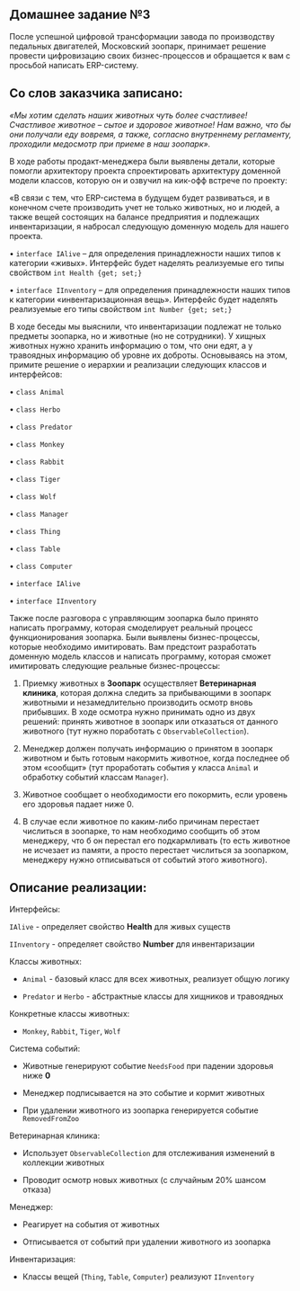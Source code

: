 ## Домашнее задание №3
После успешной цифровой трансформации завода по
производству педальных двигателей, Московский
зоопарк, принимает решение провести цифровизацию
своих бизнес-процессов и обращается к вам с
просьбой написать ERP-систему.

## Со слов заказчика записано:

*«Мы хотим сделать наших животных чуть более счастливее! Счастливое животное
– сытое и здоровое животное! Нам важно, что бы они получали еду вовремя, а
также, согласно внутреннему регламенту, проходили медосмотр при приеме в наш
зоопарк».*

В ходе работы продакт-менеджера были выявлены детали, которые помогли
архитектору проекта спроектировать архитектуру доменной модели классов, которую
он и озвучил на кик-офф встрече по проекту:

«В связи с тем, что ERP-система в будущем будет развиваться, и в конечном счете
производить учет не только животных, но и людей, а также вещей состоящих на
балансе предприятия и подлежащих инвентаризации, я набросал следующую
доменную модель для нашего проекта.

• `interface IAlive` – для определения принадлежности наших типов к категории
«живых». Интерфейс будет наделять реализуемые его типы свойством
`int Health {get; set;}`

• `interface IInventory` – для определения принадлежности наших типов к категории
«инвентаризационная вещь». Интерфейс будет наделять реализуемые его типы
свойством `int Number {get; set;}`

В ходе беседы мы выяснили, что инвентаризации подлежат не только предметы
зоопарка, но и животные (но не сотрудники). У хищных животных нужно хранить
информацию о том, что они едят, а у травоядных информацию об уровне их доброты.
Основываясь на этом, примите решение о иерархии и реализации следующих классов
и интерфейсов:

• `class Animal`

• `class Herbo`

• `class Predator`

• `class Monkey`

• `class Rabbit`

• `class Tiger`

• `class Wolf`

• `class Manager`

• `class Thing`

• `class Table`

• `class Computer`

• `interface IAlive`

• `interface IInventory`

Также после разговора с управляющим зоопарка было принято написать программу,
которая смоделирует реальный процесс функционирования зоопарка. Были выявлены
бизнес-процессы, которые необходимо имитировать. Вам предстоит разработать
доменную модель классов и написать программу, которая сможет имитировать
следующие реальные бизнес-процессы:

1. Приемку животных в **Зоопарк** осуществляет **Ветеринарная клиника**, которая
должна следить за прибывающими в зоопарк животными и незамедлительно
производить осмотр вновь прибывших. В ходе осмотра нужно принимать одно
из двух решений: принять животное в зоопарк или отказаться от данного
животного (тут нужно поработать с `ObservableCollection`).

2. Менеджер должен получать информацию о принятом в зоопарк животном и быть
готовым накормить животное, когда последнее об этом «сообщит» (тут
проработать события у класса `Animal` и обработку событий классам `Manager`).

3. Животное сообщает о необходимости его покормить, если уровень его здоровья
падает ниже 0.

4. В случае если животное по каким-либо причинам перестает числиться в
зоопарке, то нам необходимо сообщить об этом менеджеру, что б он перестал
его подкармливать (то есть животное не исчезает из памяти, а просто перестает
числиться за зоопарком, менеджеру нужно отписываться от событий этого
животного).

## Описание реализации:

Интерфейсы:

`IAlive` - определяет свойство **Health** для живых существ

`IInventory` - определяет свойство **Number** для инвентаризации

Классы животных:

- `Animal` - базовый класс для всех животных, реализует общую логику

- `Predator` и `Herbo` - абстрактные классы для хищников и травоядных

Конкретные классы животных: 

- `Monkey`, `Rabbit`, `Tiger`, `Wolf`

Система событий:

- Животные генерируют событие `NeedsFood` при падении здоровья ниже **0**

- Менеджер подписывается на это событие и кормит животных

- При удалении животного из зоопарка генерируется событие `RemovedFromZoo`

Ветеринарная клиника:

- Использует `ObservableCollection` для отслеживания изменений в коллекции животных

- Проводит осмотр новых животных (с случайным 20% шансом отказа)

Менеджер:

- Реагирует на события от животных

- Отписывается от событий при удалении животного из зоопарка

Инвентаризация:

- Классы вещей (`Thing`, `Table`, `Computer`) реализуют `IInventory`
